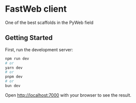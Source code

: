 # FastWeb client

One of the best scaffolds in the PyWeb field

## Getting Started

First, run the development server:

```bash
npm run dev
# or
yarn dev
# or
pnpm dev
# or
bun dev
```

Open [http://localhost:7000](http://localhost:7000) with your browser to see the result.
